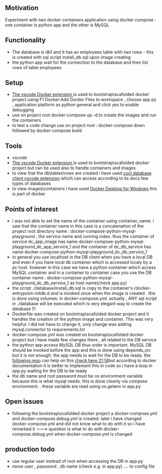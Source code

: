 <h2>Motivation</h2>
Experiment with two docker containers application using docker compose : one container is python app and the other is MySQL


<h2>Functionality</h2>
<ul>
<li>The database is db1 and it has an employees table with two rows - this is created with sql script install_db.sql upon image creating</li>
<li>the python app wait for the connection to the database and then list rows of table employees</li>
</ul>


<h2>Setup</h2>
<ul>
<li><a href='https://marketplace.visualstudio.com/items?itemName=ms-azuretools.vscode-docker'>The vscode Docker extension </a> is used to bootstrap\scafolded docker project using F1 Docker:Add Docker Files to workspace , choose app.py , application platform as python general and click yes to enable debugging</li>
<li>use on project root docker-compose up -d to create the images and run the containers</li>
<li>to test a code change use on project root :  docker-compose down followed by docker-compose build</li>
</ul>


<h2>Tools</h2>
<ul>
<li>vscode</li>
<li><a href='https://marketplace.visualstudio.com/items?itemName=ms-azuretools.vscode-docker'>The vscode Docker extension </a> is used to bootstrap\scafolded docker project but can be used also to handle containers and images</li>
<li>to view that the db\tables\rows are created i have used <a href='https://marketplace.visualstudio.com/items?itemName=cweijan.vscode-mysql-client2'>cool database client vscode extension</a> which can access according to its docs few types of databases </li>
<li>to view images\containers i have used <a href='https://hub.docker.com/editions/community/docker-ce-desktop-windows'>Docker Desktop for Windows</a> this is part of docker</li>
</ul>

<h2>Points of interest</h2>
<ul>
    <li>i was not able to set the name of the container using container_name. i saw that the container name in this case is a concatenation of the project root directory name : docker-compose-python-mysql-playground , the service name and running index. thus the container of service dc_app_image has name docker-compose-python-mysql-playground_dc_app_service_1 and the container of dc_db_service has name docker-compose-python-mysql-playground_dc_db_service_1</li>
    <li>in general you use localhost in the DB client when you have a local DB and even if you have local db container which is accessed localy by a pc host. however in this case we have a python container which access MySQL container and in a container to container case you use the DB container name : docker-compose-python-mysql-playground_dc_db_service_1 as host name(check app.py)</li>  
    <li>the script ./database/install_db.sql is copy to the container's /docker-entrypoint-initdb.d and is invoked once when the image is created . this is done using volumes: in docker-compose.yml. actually , ANY sql script in ./database will be executed which is very elegant way to create the database !!!</li>
    <li>Dockerfile was created on bootstrap\scafolded docker project and it handles the creation of the python image and container. This was very helpful. I did not have to change it, only change was adding mysql.connector to requirements.txt</li>
    <li>docker-compose.yml was created on bootstrap\scafolded docker project but i have made few changes there , all related to the DB service</li>
    <li>the python app access MySQL DB thus order is important. MySQL DB should be invoked before the app and this is done using depends_on: but it is not enough. the app needs to wait for the DB to be ready. the <a href='https://github.com/eficode/wait-for'>following repo</a> can help on this <a href='https://www.youtube.com/watch?v=xXXM7av2W_g'>check here 21:14</a>but according to docker documentation it is better to implement this in code so i have a loop in app.py waiting for the DB to be ready</li>
    <li>the db name and root password must be os environment variable because this is what mysql needs. this is done cleanly via compose environment: . these variable are read using os.getenv in app.py </li>
</ul>

<h2>Open issues</h2>
<ul>
    <li>following the bootstrap\scafolded docker project a docker-compose.yml and docker-compose.debug.yml is created. later i have changed docker-compose.yml and did not know what to do with it so i have remarked it ---> question is what to do with docker-compose.debug.yml when docker-compose.yml is changed</li>
</ul>

<h2>production todo</h2>
<ul>
    <li>use regular user instead of root when accessing the DB in app.py</li>
    <li>move user , password , db name (check e.g. in app.py) .... to config file </li>
</ul>


